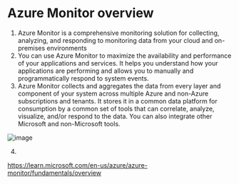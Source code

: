 # Azure Monitor overview
1. Azure Monitor is a comprehensive monitoring solution for collecting, analyzing, and responding to monitoring data from your cloud and on-premises environments
2. You can use Azure Monitor to maximize the availability and performance of your applications and services. It helps you understand how your applications are performing and allows you to manually and programmatically respond to system events.
3. Azure Monitor collects and aggregates the data from every layer and component of your system across multiple Azure and non-Azure subscriptions and tenants. It stores it in a common data platform for consumption by a common set of tools that can correlate, analyze, visualize, and/or respond to the data. You can also integrate other Microsoft and non-Microsoft tools.

![image](https://github.com/user-attachments/assets/c4460bd6-b0f6-44fc-821a-73fa879029df)

4. 


https://learn.microsoft.com/en-us/azure/azure-monitor/fundamentals/overview
